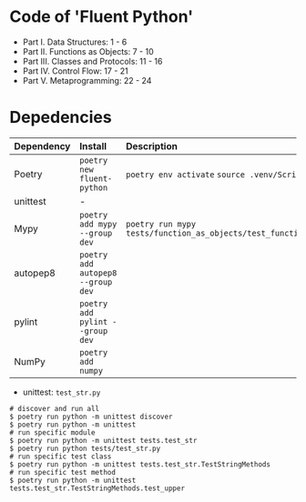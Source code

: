# Code of 'Fluent Python'

- Part I. Data Structures: 1 - 6
- Part II. Functions as Objects: 7 - 10
- Part III. Classes and Protocols: 11 - 16
- Part IV. Control Flow: 17 - 21
- Part V. Metaprogramming: 22 - 24

# Depedencies

| Dependency | Install                           | Description                                                            |
| :--------- | :-------------------------------- | :--------------------------------------------------------------------- |
| Poetry     | `poetry new fluent-python`        | `poetry env activate` `source .venv/Scripts/activate`                  |
| unittest   | -                                 |                                                                        |
| Mypy       | `poetry add mypy --group dev`     | `poetry run mypy tests/function_as_objects/test_function_type_hint.py` |
| autopep8   | `poetry add autopep8 --group dev` |                                                                        |
| pylint     | `poetry add pylint --group dev`   |                                                                        |
| NumPy      | `poetry add numpy`                |                                                                        |

* unittest: `test_str.py`
```shell
# discover and run all
$ poetry run python -m unittest discover
$ poetry run python -m unittest
# run specific module
$ poetry run python -m unittest tests.test_str
$ poetry run python tests/test_str.py
# run specific test class
$ poetry run python -m unittest tests.test_str.TestStringMethods
# run specific test method
$ poetry run python -m unittest tests.test_str.TestStringMethods.test_upper
```